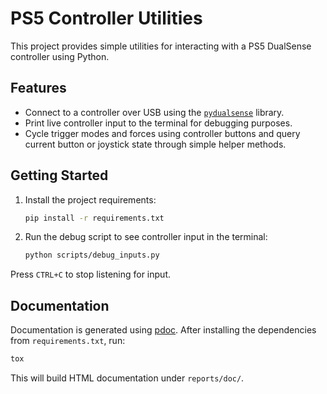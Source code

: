 # PS5 Controller Utilities

This project provides simple utilities for interacting with a PS5 DualSense
controller using Python.

## Features

- Connect to a controller over USB using the
  [`pydualsense`](https://pypi.org/project/pydualsense/) library.
- Print live controller input to the terminal for debugging purposes.
- Cycle trigger modes and forces using controller buttons and query current
  button or joystick state through simple helper methods.

## Getting Started

1. Install the project requirements:

    ```bash
    pip install -r requirements.txt
    ```

2. Run the debug script to see controller input in the terminal:

    ```bash
    python scripts/debug_inputs.py
    ```

Press `CTRL+C` to stop listening for input.

## Documentation

Documentation is generated using [pdoc](https://pdoc.dev). After installing
the dependencies from `requirements.txt`, run:

```bash
tox
```

This will build HTML documentation under `reports/doc/`.

